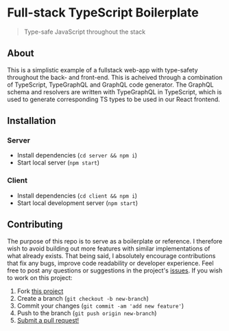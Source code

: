 # Full-stack TypeScript Boilerplate

> Type-safe JavaScript throughout the stack

## About

This is a simplistic example of a fullstack web-app with type-safety throughout the back- and front-end. This is acheived through a combination of TypeScript, TypeGraphQL and GraphQL code generator. The GraphQL schema and resolvers are written with TypeGraphQL in TypeScript, which is used to generate corresponding TS types to be used in our React frontend.

## Installation

### Server

- Install dependencies (`cd server && npm i`)
- Start local server (`npm start`)

### Client

- Install dependencies (`cd client && npm i`)
- Start local development server (`npm start`)

## Contributing

The purpose of this repo is to serve as a boilerplate or reference. I therefore wish to avoid building out more features with similar implementations of what already exists. That being said, I absolutely encourage contributions that fix any bugs, improve code readability or developer experience. Feel free to post any questions or suggestions in the project's [issues](https://github.com/shwilliam/fullstack-ts-boiler/issues). If you wish to work on this project:

1. Fork [this project](https://github.com/shwilliam/fullstack-ts-boiler)
2. Create a branch (`git checkout -b new-branch`)
3. Commit your changes (`git commit -am 'add new feature'`)
4. Push to the branch (`git push origin new-branch`)
5. [Submit a pull request!](https://github.com/shwilliam/fullstack-ts-boiler/pull/new/master)
